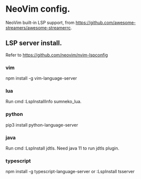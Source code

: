 # NeoVim config.

NeoVim built-in LSP support, from https://github.com/awesome-streamers/awesome-streamerrc.

## LSP server install.
Refer to https://github.com/neovim/nvim-lspconfig

### vim
npm install -g vim-language-server

### lua
Run cmd :LspInstallInfo sumneko_lua.

### python
pip3 install python-language-server

### java
Run cmd :LspInstall jdtls. Need java 11 to run jdtls plugin.

### typescript
npm install -g typescript-language-server
or
:LspInstall tsserver



